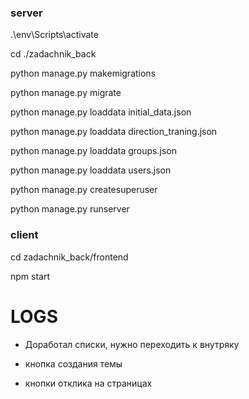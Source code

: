 ### server

.\env\Scripts\activate

cd ./zadachnik_back

python manage.py makemigrations

python manage.py migrate

python manage.py loaddata initial_data.json

python manage.py loaddata direction_traning.json

python manage.py loaddata groups.json

python manage.py loaddata users.json

python manage.py createsuperuser

python manage.py runserver

### client

cd zadachnik_back/frontend

npm start

# LOGS

- Доработал списки, нужно переходить к внутряку

- кнопка создания темы

- кнопки отклика на страницах
